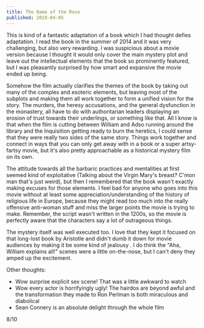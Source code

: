 ```yaml
---
title: The Name of the Rose
published: 2019-04-05
---
```


This is kind of a fantastic adaptation of a book which I had thought defies adaptation. I read the book in the summer of 2014 and it was very challenging, but also very rewarding. I was suspicious about a movie version because I thought it would only cover the main mystery plot and leave out the intellectual elements that the book so prominently featured, but I was pleasantly surprised by how smart and expansive the movie ended up being.

Somehow the film actually clarifies the themes of the book by taking out many of the complex and esoteric elements, but leaving most of the subplots and making them all work together to form a unified vision for the story. The murders, the heresy accusations, and the general dysfunction in the monastery, all have to do with authoritarian leaders displaying an erosion of trust towards their underlings, or something like that. All I know is that when the film is cutting between William and Adso running around the library and the Inquisition getting ready to burn the heretics, I could sense that they were really two sides of the same story. Things work together and connect in ways that you can only get away with in a book or a super artsy-fartsy movie, but it's also pretty approachable as a historical mystery film on its own.

The attitude towards all the barbaric practices and mentalities at first seemed kind of exploitative (Talking about the Virgin Mary's breast? C'mon man that's just weird), but then I remembered that the book wasn't exactly making excuses for those elements. I feel bad for anyone who goes into this movie without at least some appreciation/understanding of the history of religious life in Europe, because they might read too much into the really offensive anti-woman stuff and miss the larger points the movie is trying to make. Remember, the script wasn't written in the 1200s, so the movie is perfectly aware that the characters say a lot of outrageous things.

The mystery itself was well executed too. I love that they kept it focused on that long-lost book by Aristotle and didn't dumb it down for movie audiences by making it be some kind of jealousy . I do think the "Aha, William explains all!" scenes were a little on-the-nose, but I can't deny they amped up the excitement.

Other thoughts:
- Wow surprise explicit sex scene! That was a little awkward to watch
- Wow every actor is horrifyingly ugly! The hairdos are beyond awful and the transformation they made to Ron Perlman is both miraculous and diabolical
- Sean Connery is an absolute delight through the whole film

8/10

